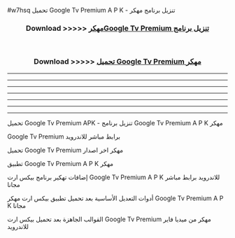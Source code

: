 #w7hsq تحميل Google Tv Premium  A P K - تنزيل برنامج مهكر



<div align="center">
<h3>Download >>>>> <a href="https://runaway1.web.app/?sq=Google Tv Premium ">مهكرGoogle Tv Premium  تنزيل برنامج</a></h3><br>

<h3>Download >>>>> <a href="https://runaway1.web.app/?sq=Google Tv Premium ">تحميل Google Tv Premium  مهكر</a></h3>
</div>


----------------------------------------------------------

----------------------------------------------------------

----------------------------------------------------------

----------------------------------------------------------

----------------------------------------------------------

----------------------------------------------------------

----------------------------------------------------------

تحميل Google Tv Premium  APK - تنزيل برنامج Google Tv Premium  A P K مهكر

Google Tv Premium  برابط مباشر للاندرويد

تحميل Google Tv Premium  مهكر اخر اصدار

تطبيق Google Tv Premium  A P K مهكر

إضافات تهكير برنامج بيكس ارت Google Tv Premium  A P K للاندرويد برابط مباشر مجانا

أدوات التعديل الأساسية بعد تحميل تطبيق بيكس ارت مهكر Google Tv Premium  A P K مجانا

القوالب الجاهزة بعد تحميل بيكس ارت Google Tv Premium  مهكر من ميديا فاير للاندرويد


